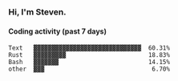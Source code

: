 ### Hi, I'm Steven.

#### Coding activity (past 7 days)
```
Text   ▓▓▓▓▓▓▓▓▓▓▓▓▓▓▓▓▓▓▓▓▓▓▓▓▓▓▓▓▓▓  60.31%
Rust   ▓▓▓▓▓▓▓▓▓                       18.83%
Bash   ▓▓▓▓▓▓▓                         14.15%
other  ▓▓▓                              6.70%
```
